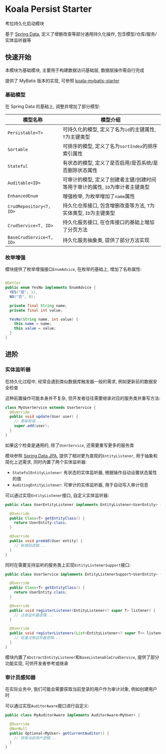# Koala Persist Starter

考拉持久化启动模块

基于 [Spring Data](https://spring.io/projects/spring-data), 定义了增删改查等部分通用持久化操作, 包含模型/仓库/服务/实体监听器等

## 快速开始

本模块为基础模块, 主要用于构建数据访问基础层, 数据层操作需自行完成

提供了 MyBatis 版本的实现, 可参照 [koala-mybatis-starter](../koala-mybatis-starter)

### 基础模型

在 Spring Data 的基础上, 调整并增加了部分模型:

| 模型名称                     | 模型介绍                                        |
|--------------------------|---------------------------------------------|
| `Persistable<T>`         | 可持久化的模型, 定义了名为`id`的主键属性, `T`为主键类型           |
| `Sortable`               | 可排序的模型, 定义了名为`sortIndex`的排序索引属性             |
| `Stateful`               | 有状态的模型, 定义了是否启用/是否系统/是否删除状态属性               |
| `Auditable<ID>`          | 可审计的模型, 定义了创建者主键/创建时间等用于审计的属性, `ID`为审计者主键类型 |
| `EnhancedEnum`           | 增强枚举, 为枚举增加了`name`属性                        |
| `CrudRepository<T, ID>`  | 持久化仓库接口, 包含增删改查等方法, `T`为实体类型, `ID`为主键类型     |
| `CrudService<T, ID>`     | 持久化服务接口, 在仓库接口的基础上增加了分页方法                   |
| `BaseCrudService<T, ID>` | 持久化服务抽象类, 提供了部分方法实现                         |

### 枚举增强

模块提供了枚举增强接口`EnumAdvice`, 在枚举的基础上, 增加了名称属性:

```java

@Getter
public enum YesNo implements EnumAdvice {
  YES("是", 1),
  NO("否", 0);

  private final String name;
  private final int value;

  YesNo(String name, int value) {
    this.name = name;
    this.value = value;
  }
}
```

## 进阶

### 实体监听器

在持久化过程中, 经常会遇到类似数据库触发器一般的需求, 例如更新前的数据安全检查

这种前置操作可能本身并不复杂, 但开发者往往需要继承对应的服务类并重写方法:

```java
class MyUserService extends UserService {
  @Override
  public void update(User user) {
    // 更新检查...
    super.add(user);
  }
}
```

如果这个检查是通用的, 除了`UserService`, 还需要重写更多的服务类

模块参照 [Spring Data JPA](https://spring.io/projects/spring-data-jpa), 提供了相对更为直观的`EntityListener`,
用于抽象和简化上述需求, 同时内置了两个实体监听器:

- `StatefulEntityListener`: 有状态的实体监听器, 根据操作自动设置状态属性的值
- `AuditingEntityListener`: 可审计的实体监听器, 用于自动写入审计信息

可以通过实现`EntityListener`接口, 自定义实体监听器:

```java
public class UserEntityListener implements EntityListener<UserEntity> {

  @Override
  public Class<T> getEntityClass() {
    return UserEntity.class;
  }

  @Override
  public void preAdd(User entity) {
    // 新增前逻辑...
  }
}
```

同时在需要支持监听的服务类上实现`EntityListenerSupport`接口:

```java
public class UserService implements EntityListenerSupport<UserEntity> {

  @Override
  public Class<T> getEntityClass() {
    return UserEntity.class;
  }

  @Override
  public void registerListener(EntityListener<? super T> listener) {
    // 注册监听器逻辑...
  }

  @Override
  public void registerListeners(List<EntityListener<? super T>> listeners) {
    // 批量注册监听器逻辑...
  }
}
```

模块内置了`AbstractEntityListener`和`BaseListenableCrudService`, 提供了部分功能实现, 可供开发者参考或继承

### 审计员感知器

在实际业务中, 我们可能会需要获取当前登录的用户作为审计对象, 例如创建用户时

可以通过实现`AuditorAware`接口进行自定义:

```java
public class MyAuditorAware implements AuditorAware<MyUser> {

  @Override
  @NonNull
  public Optional<MyUser> getCurrentAuditor() {
    // 获取当前用户逻辑...
  }
}
```
